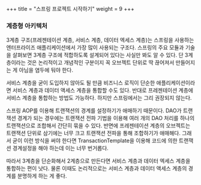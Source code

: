 +++
title = "스프링 프로젝트 시작하기"
weight = 9
+++

### 계층형 아키텍처
3계층 구조(프레젠테이션 계층, 서비스 계층, 데이터 엑세스 계층)는 스프링을 사용하는 엔터프라이즈 애플리케이션에서 가장 많이 사용되는 구조다. 스프링의 주요 모듈과 기술을
살펴보면 3계층 구조에 적합하도록 설계되어 있다는 사실만 봐도 알 수 있다. 단 3계층이라는 것은 논리적이고 개념적인 구분이지
꼭 오브젝트 단위로 딱 끊어져서 만들어지는 게 아님을 염두에 둬야 한다.

서비스 계층을 굳이 도입하지 않아도 될 만큼 비즈니스 로직이 단순한 애플리케이션이라면 서비스 계층과 데이터 액세스 계층을
통합할 수도 있다. 반대로 프레젠테이션 계층에 서비스 계층을 통합하는 방법도 가능하다. 하지만 스프링에서는 그리 권장되지 않는다.

스프링 AOP를 이용해 트랜잭션의 경계를 설정하기가 애매하기 때문이다. DAO가 트랜잭션 경계가 되는 경우에는 트랜잭션 전파
기법을 이용해 여러 개의 DAO 처리를 하나의 트랜잭션으로 조합해서 간단히 묶을 수 있다. 반면에 프레젠테이션 계층의 오브젝트는
트랜잭션 단위로 삼기에는 너무 크고 트랜잭션 전파을 통해 조합하기가 애매해다. 그래서 굳이 이런 방식을 써야 한다면
TransactionTemplate을 이용해 코드에 의한 트랜잭션 경계설정을 해야 하는데 이는 너무 번거롭다.

따라서 3계층을 단순화해서 2계층으로 만든다면 서비스 계층과 데이터 엑세스 계층을 통합하는 편이 낫다. 물론 이때도 논리적으로는
서비스 계층과 데이터 액세스 계층의 경계를 분명하게 하는 게 좋다.